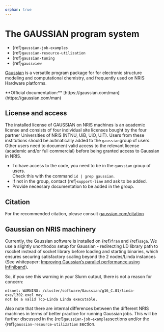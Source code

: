 ```yaml
---
orphan: true
---
```


# The GAUSSIAN program system

* {ref}`gaussian-job-examples`
* {ref}`gaussian-resource-utilization`
* {ref}`gaussian-tuning`
* {ref}`gaussview`

[Gaussian](https://gaussian.com/) is a versatile program package for for electronic structure modeling and computational chemistry, and frequently used on NRIS Hardware platforms. 
<p>
**Official documentation:** [https://gaussian.com/man](https://gaussian.com/man)

## License and access

The installed license of GAUSSIAN on NRIS machines is an academic license and consists of four individual site licenses bought by the four partner Universities of NRIS (NTNU, UiB, UiO, UiT). Users from these institutions should be autmatically added to the `gaussian`group of users. Other users need to document valid access to the relevant license (academic and/or full commercial) before being granted access to Gaussian in NRIS.

- To have access to the code, you need to be in the `gaussian` group of
  users. <br>Check this with the command `id | grep gaussian`. 
- If not in the group, contact {ref}`support-line` and ask to be added.
- Provide necessary documentation to be added in the group. 

## Citation

For the recommended citation, please consult [gaussian.com/citation](https://gaussian.com/citation/)


## Gaussian on NRIS machinery

Currently, the Gaussian software is installed on {ref}`fram` and {ref}`saga`. We use a slightly unorthodox setup for Gaussian - redirecting LD library path to rsocket instead of socket library before loading and starting binaries, which ensures securing satisfactory scaling beyond the 2 nodes/Linda instances (See whitepaper: [Improving Gaussian’s parallel performance using Infiniband](gaussianoverib.pdf)).

So, if you see this warning in your Slurm output, there is not a reason for concern:
```text
ntsnet: WARNING: /cluster/software/Gaussian/g16_C.01/linda-exe/l302.exel may
not be a valid Tcp-Linda Linda executable.
```

Also note that there are internal differences between the different NRIS machines in terms of better practice for running Gaussian jobs. This will be further discussed in the {ref}`gaussian-job-examples`sections and/or the {ref}`gaussian-resource-utilization` section.
